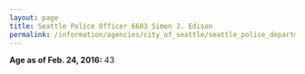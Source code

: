 ```yaml
---
layout: page
title: Seattle Police Officer 6603 Simon J. Edison
permalink: /information/agencies/city_of_seattle/seattle_police_department/copbook/6603/
---
```


**Age as of Feb. 24, 2016:** 43
